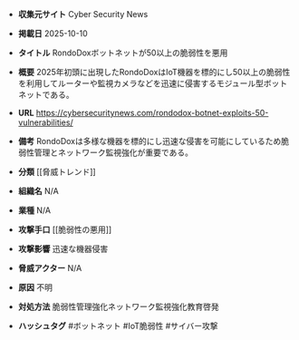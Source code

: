 - **収集元サイト**
Cyber Security News

- **掲載日**
2025-10-10

- **タイトル**
RondoDoxボットネットが50以上の脆弱性を悪用

- **概要**
2025年初頭に出現したRondoDoxはIoT機器を標的にし50以上の脆弱性を利用してルーターや監視カメラなどを迅速に侵害するモジュール型ボットネットである。

- **URL**
https://cybersecuritynews.com/rondodox-botnet-exploits-50-vulnerabilities/

- **備考**
RondoDoxは多様な機器を標的にし迅速な侵害を可能にしているため脆弱性管理とネットワーク監視強化が重要である。

- **分類**
[[脅威トレンド]]

- **組織名**
N/A

- **業種**
N/A

- **攻撃手口**
[[脆弱性の悪用]]

- **攻撃影響**
迅速な機器侵害

- **脅威アクター**
N/A

- **原因**
不明

- **対処方法**
脆弱性管理強化ネットワーク監視強化教育啓発

- **ハッシュタグ**
#ボットネット #IoT脆弱性 #サイバー攻撃
